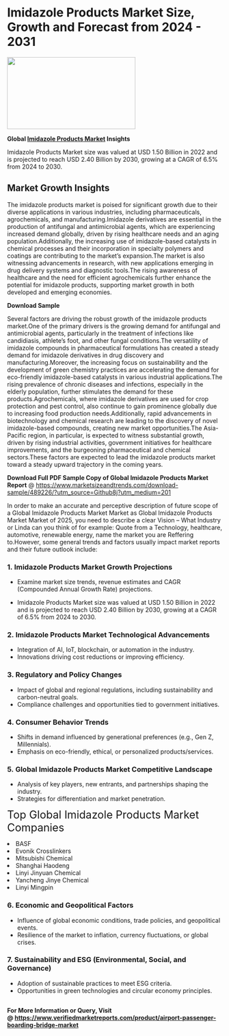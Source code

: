 <H1>Imidazole Products Market Size, Growth and Forecast from 2024 - 2031</H1><img class="aligncenter size-medium wp-image-584254" src="https://thirdeyenews.in/wp-content/uploads/2024/09/Global-Market-Research-300x168.jpeg" alt="" width="300" height="168" /><p><strong>Global&nbsp;<a href="https://www.marketsizeandtrends.com/download-sample/489226/?utm_source=Github8j?utm_medium=201">Imidazole Products Market</a> Insights</strong></p><p>Imidazole Products Market size was valued at USD 1.50 Billion in 2022 and is projected to reach USD 2.40 Billion by 2030, growing at a CAGR of 6.5% from 2024 to 2030.</p><p><h2>Market Growth Insights</h2> <p>The imidazole products market is poised for significant growth due to their diverse applications in various industries, including pharmaceuticals, agrochemicals, and manufacturing.Imidazole derivatives are essential in the production of antifungal and antimicrobial agents, which are experiencing increased demand globally, driven by rising healthcare needs and an aging population.Additionally, the increasing use of imidazole-based catalysts in chemical processes and their incorporation in specialty polymers and coatings are contributing to the market’s expansion.The market is also witnessing advancements in research, with new applications emerging in drug delivery systems and diagnostic tools.The rising awareness of healthcare and the need for efficient agrochemicals further enhance the potential for imidazole products, supporting market growth in both developed and emerging economies.</p> <p><strong>Download Sample</strong></p> <p>Several factors are driving the robust growth of the imidazole products market.One of the primary drivers is the growing demand for antifungal and antimicrobial agents, particularly in the treatment of infections like candidiasis, athlete’s foot, and other fungal conditions.The versatility of imidazole compounds in pharmaceutical formulations has created a steady demand for imidazole derivatives in drug discovery and manufacturing.Moreover, the increasing focus on sustainability and the development of green chemistry practices are accelerating the demand for eco-friendly imidazole-based catalysts in various industrial applications.The rising prevalence of chronic diseases and infections, especially in the elderly population, further stimulates the demand for these products.Agrochemicals, where imidazole derivatives are used for crop protection and pest control, also continue to gain prominence globally due to increasing food production needs.Additionally, rapid advancements in biotechnology and chemical research are leading to the discovery of novel imidazole-based compounds, creating new market opportunities.The Asia-Pacific region, in particular, is expected to witness substantial growth, driven by rising industrial activities, government initiatives for healthcare improvements, and the burgeoning pharmaceutical and chemical sectors.These factors are expected to lead the imidazole products market toward a steady upward trajectory in the coming years.</p> <p><span class=""><strong>Download Full PDF Sample Copy of Global Imidazole Products Market Report</strong> @ <a href="https://www.marketsizeandtrends.com/download-sample/489226/?utm_source=Github8j?utm_medium=201" target="_blank">https://www.marketsizeandtrends.com/download-sample/489226/?utm_source=Github8j?utm_medium=201</a></span></p><p>In order to make an accurate and perceptive description of future scope of a Global&nbsp;Imidazole Products Market Market as Global&nbsp;Imidazole Products Market Market of 2025, you need to describe a clear Vision &ndash; What Industry or Linda can you think of for example: Quote from a Technology, healthcare, automotive, renewable energy, name the market you are Reffering to.However, some general trends and factors usually impact market reports and their future outlook include:</p><h3>1.&nbsp;<strong>Imidazole Products Market Growth Projections</strong></h3><ul><li>Examine market size trends, revenue estimates and CAGR (Compounded Annual Growth Rate) projections.</li><li><p>Imidazole Products Market size was valued at USD 1.50 Billion in 2022 and is projected to reach USD 2.40 Billion by 2030, growing at a CAGR of 6.5% from 2024 to 2030.</p></li></ul><h3>2.&nbsp;<strong>Imidazole Products Market Technological Advancements</strong></h3><ul><li>Integration of AI, IoT, blockchain, or automation in the industry.</li><li>Innovations driving cost reductions or improving efficiency.</li></ul><h3>3.&nbsp;<strong>Regulatory and Policy Changes</strong></h3><ul><li>Impact of global and regional regulations, including sustainability and carbon-neutral goals.</li><li>Compliance challenges and opportunities tied to government initiatives.</li></ul><h3>4.&nbsp;<strong>Consumer Behavior Trends</strong></h3><ul><li>Shifts in demand influenced by generational preferences (e.g., Gen Z, Millennials).</li><li>Emphasis on eco-friendly, ethical, or personalized products/services.</li></ul><h3>5.&nbsp;<strong>Global Imidazole Products Market Competitive Landscape</strong></h3><ul><li>Analysis of key players, new entrants, and partnerships shaping the industry.</li><li>Strategies for differentiation and market penetration.</li></ul><p data-pm-slice="1 1 []"><span style="color: inherit; font-family: inherit; font-size: 25px;">Top Global Imidazole Products Market Companies</span></p><div class="" data-test-id=""><p><li>BASF</li><li> Evonik Crosslinkers</li><li> Mitsubishi Chemical</li><li> Shanghai Haodeng</li><li> Linyi Jinyuan Chemical</li><li> Yancheng Jinye Chemical</li><li> Linyi Mingpin</li></p></div><h3>6.&nbsp;<strong>Economic and Geopolitical Factors</strong></h3><ul><li>Influence of global economic conditions, trade policies, and geopolitical events.</li><li>Resilience of the market to inflation, currency fluctuations, or global crises.</li></ul><h3>7.&nbsp;<strong>Sustainability and ESG (Environmental, Social, and Governance)</strong></h3><ul><li>Adoption of sustainable practices to meet ESG criteria.</li><li>Opportunities in green technologies and circular economy principles.</li></ul><h2><strong style="font-size: 14px;">For More Information or Query, Visit @&nbsp;</strong><a style="background-color: #ffffff; font-size: 14px;" href="https://www.marketsizeandtrends.com/report/imidazole-products-market/" target="_blank">https://www.verifiedmarketreports.com/product/airport-passenger-boarding-bridge-market</a></h2>